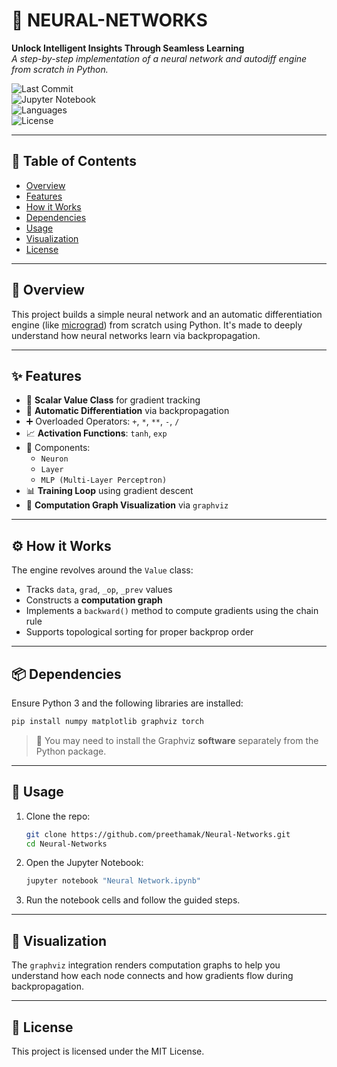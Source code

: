 
# 🧠 NEURAL-NETWORKS

**Unlock Intelligent Insights Through Seamless Learning**  
_A step-by-step implementation of a neural network and autodiff engine from scratch in Python._

![Last Commit](https://img.shields.io/github/last-commit/preethamak/Neural-Networks?color=blue)  
![Jupyter Notebook](https://img.shields.io/badge/Notebook-Jupyter-informational)  
![Languages](https://img.shields.io/github/languages/count/preethamak/Neural-Networks)  
![License](https://img.shields.io/github/license/preethamak/Neural-Networks)

---

## 📖 Table of Contents

- [Overview](#overview)
- [Features](#features)
- [How it Works](#how-it-works)
- [Dependencies](#dependencies)
- [Usage](#usage)
- [Visualization](#visualization)
- [License](#license)

---

## 📌 Overview

This project builds a simple neural network and an automatic differentiation engine (like [micrograd](https://github.com/karpathy/micrograd)) from scratch using Python. It's made to deeply understand how neural networks learn via backpropagation.

---

## ✨ Features

- 🔢 **Scalar Value Class** for gradient tracking  
- 🔄 **Automatic Differentiation** via backpropagation  
- ➕ Overloaded Operators: `+`, `*`, `**`, `-`, `/`  
- 📈 **Activation Functions**: `tanh`, `exp`  
- 🧱 Components:
  - `Neuron`
  - `Layer`
  - `MLP (Multi-Layer Perceptron)`
- 📊 **Training Loop** using gradient descent  
- 🧠 **Computation Graph Visualization** via `graphviz`  

---

## ⚙️ How it Works

The engine revolves around the `Value` class:
- Tracks `data`, `grad`, `_op`, `_prev` values
- Constructs a **computation graph**
- Implements a `backward()` method to compute gradients using the chain rule
- Supports topological sorting for proper backprop order

---

## 📦 Dependencies

Ensure Python 3 and the following libraries are installed:

```bash
pip install numpy matplotlib graphviz torch
```

> 🔧 You may need to install the Graphviz **software** separately from the Python package.

---

## 🚀 Usage

1. Clone the repo:
    ```bash
    git clone https://github.com/preethamak/Neural-Networks.git
    cd Neural-Networks
    ```

2. Open the Jupyter Notebook:
    ```bash
    jupyter notebook "Neural Network.ipynb"
    ```

3. Run the notebook cells and follow the guided steps.

---

## 🧩 Visualization

The `graphviz` integration renders computation graphs to help you understand how each node connects and how gradients flow during backpropagation.

---

## 📄 License

This project is licensed under the MIT License.
